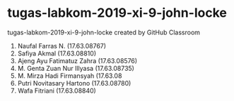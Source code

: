 # tugas-labkom-2019-xi-9-john-locke
tugas-labkom-2019-xi-9-john-locke created by GitHub Classroom
1. Naufal Farras N. (17.63.08767)
2. Safiya Akmal (17.63.08810)
3. Ajeng Ayu Fatimatuz Zahra (17.63.08576)
4. M. Genta Zuan Nur Illyasa (17.63.08735)
5. M. Mirza Hadi Firmansyah (17.63.08
6. Putri Novitasary Hartono (17.63.08780)
7. Wafa Fitriani (17.63.08840)
